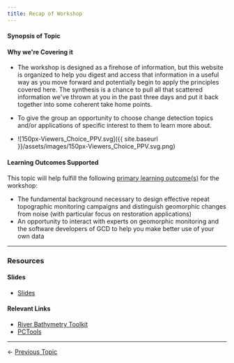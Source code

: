 ```yaml
---
title: Recap of Workshop
---
```


#### Synopsis of Topic

#### Why we're Covering it

- The workshop is designed as a firehose of information, but this website is organized to help you digest and access that information in a useful way as you move forward and potentially begin to apply the principles covered here. The synthesis is a chance to pull all that scattered information we've thrown at you in the past three days and put it back together into some coherent take home points. 


- To give the group an opportunity to choose change detection topics and/or applications of specific interest to them to learn more about.
- ![150px-Viewers_Choice_PPV.svg]({{ site.baseurl }}/assets/images/150px-Viewers_Choice_PPV.svg.png)

#### Learning Outcomes Supported

This topic will help fulfill the following [primary learning outcome(s)](http://gcdworkshop.joewheaton.org/syllabus/primary-learning-outcomes) for the workshop:

- The fundamental background necessary to design effective repeat topographic monitoring campaigns and distinguish geomorphic changes from noise (with particular focus on restoration applications)
- An opportunity to interact with experts on geomorphic monitoring and the software developers of GCD to help you make better use of your own data

------

### Resources

#### Slides

- [ Slides](http://etal.usu.edu/GCD/Workshop/2015_RRNW/Lectures/O_CourseSynthesis.pdf)

#### Relevant Links

- [River Bathymetry Toolkit](http://essa.com/tools/rbt/)
- [PCTools](http://www.joewheaton.org/Home/research/unlisted-software/point-cloud-tools)

------

← [Previous Topic](http://gcdworkshop.joewheaton.org/workshop-topics/versions/1-day-workshop/n-self-paced-change-detection-excercise)    